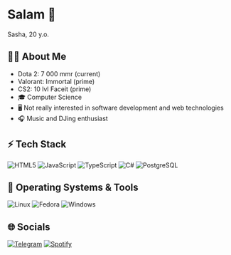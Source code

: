 # Salam 👋

Sasha, 20 y.o.

## 🧑‍💻 About Me
- Dota 2: 7 000 mmr (current)
- Valorant: Immortal (prime)
- CS2: 10 lvl Faceit (prime)
- 🎓 Computer Science 
- 🖥️ Not really interested in software development and web technologies  
- 🎧 Music and DJing enthusiast  

## ⚡ Tech Stack
![HTML5](https://img.shields.io/badge/-HTML5-E34F26?style=for-the-badge&logo=html5&logoColor=fff)
![JavaScript](https://img.shields.io/badge/-JavaScript-F7DF1E?style=for-the-badge&logo=javascript&logoColor=000)
![TypeScript](https://img.shields.io/badge/-TypeScript-3178C6?style=for-the-badge&logo=typescript&logoColor=fff)
![C#](https://img.shields.io/badge/-C%23-239120?style=for-the-badge&logo=csharp&logoColor=fff)
![PostgreSQL](https://img.shields.io/badge/-PostgreSQL-4169E1?style=for-the-badge&logo=postgresql&logoColor=fff)

## 🐧 Operating Systems & Tools

![Linux](https://img.shields.io/badge/-Linux-FCC624?style=for-the-badge&logo=linux&logoColor=000)
![Fedora](https://img.shields.io/badge/-Fedora-294172?style=for-the-badge&logo=fedora&logoColor=fff)
![Windows](https://img.shields.io/badge/-Windows-0078D6?style=for-the-badge&logo=windows&logoColor=fff)

## 🌐 Socials

[![Telegram](https://img.shields.io/badge/Telegram-2CA5E0?style=for-the-badge&logo=telegram&logoColor=fff)](https://t.me/giver2)
[![Spotify](https://img.shields.io/badge/Spotify-1DB954?style=for-the-badge&logo=spotify&logoColor=fff)](https://open.spotify.com/user/ha9v586gd9bvlke72s6so6zte?si=8c35ddd8d16e4c5e)
